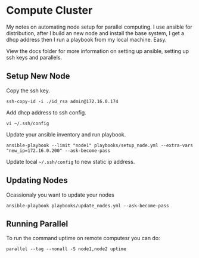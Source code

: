 
# Compute Cluster

My notes on automating node setup for parallel computing. I use ansible for distribution, after I build an new node and install the base system, I get a dhcp address then I run a playbook from my local machine. Easy.

View the docs folder for more information on setting up ansible, setting up ssh keys and parallels.

## Setup New Node

Copy the ssh key.

`ssh-copy-id -i ./id_rsa admin@172.16.0.174`

Add dhcp address to ssh config.

`vi ~/.ssh/config`

Update your ansible inventory and run playbook.

`ansible-playbook --limit "node1" playbooks/setup_node.yml --extra-vars "new_ip=172.16.0.200" --ask-become-pass`

Update local `~/.ssh/config` to new static ip address. 

## Updating Nodes

Ocassionaly you want to update your nodes

`ansible-playbook playbooks/update_nodes.yml --ask-become-pass`

## Running Parallel

To run the command uptime on remote computesr you can do:

`parallel --tag --nonall -S node1,node2 uptime`

